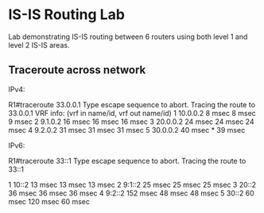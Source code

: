 # IS-IS Routing Lab

Lab demonstrating IS-IS routing between 6 routers using both level 1 and level 2 IS-IS areas. 

## Traceroute across network
IPv4:

R1#traceroute 33.0.0.1
Type escape sequence to abort.
Tracing the route to 33.0.0.1
VRF info: (vrf in name/id, vrf out name/id)
  1 10.0.0.2 8 msec 8 msec 9 msec
  2 9.1.0.2 16 msec 16 msec 16 msec
  3 20.0.0.2 24 msec 24 msec 24 msec
  4 9.2.0.2 31 msec 31 msec 31 msec
  5 30.0.0.2 40 msec *  39 msec

IPv6:

R1#traceroute 33::1
Type escape sequence to abort.
Tracing the route to 33::1

  1 10::2 13 msec 13 msec 13 msec
  2 9:1::2 25 msec 25 msec 25 msec
  3 20::2 36 msec 36 msec 36 msec
  4 9:2::2 152 msec 48 msec 48 msec
  5 30::2 60 msec 120 msec 60 msec